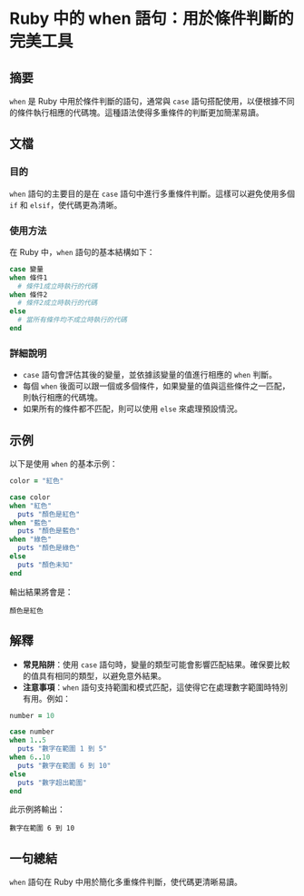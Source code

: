 <!--
Meta Description: # Ruby 中的 when 語句：用於條件判斷的完美工具 ## 摘要 `when` 是 Ruby 中用於條件判斷的語句，通常與 `case` 語句搭配使用，以便根據不同的條件執行相應的代碼塊。這種語法使得多重條件的判斷更加簡潔易讀。 ## 文檔 ### 目的 `when` 語句的主要目的是在 `c...
Meta Keywords: when, ruby, case, puts, else
-->

# Ruby 中的 when 語句：用於條件判斷的完美工具

## 摘要
`when` 是 Ruby 中用於條件判斷的語句，通常與 `case` 語句搭配使用，以便根據不同的條件執行相應的代碼塊。這種語法使得多重條件的判斷更加簡潔易讀。

## 文檔
### 目的
`when` 語句的主要目的是在 `case` 語句中進行多重條件判斷。這樣可以避免使用多個 `if` 和 `elsif`，使代碼更為清晰。

### 使用方法
在 Ruby 中，`when` 語句的基本結構如下：

```ruby
case 變量
when 條件1
  # 條件1成立時執行的代碼
when 條件2
  # 條件2成立時執行的代碼
else
  # 當所有條件均不成立時執行的代碼
end
```

### 詳細說明
- `case` 語句會評估其後的變量，並依據該變量的值進行相應的 `when` 判斷。
- 每個 `when` 後面可以跟一個或多個條件，如果變量的值與這些條件之一匹配，則執行相應的代碼塊。
- 如果所有的條件都不匹配，則可以使用 `else` 來處理預設情況。

## 示例
以下是使用 `when` 的基本示例：

```ruby
color = "紅色"

case color
when "紅色"
  puts "顏色是紅色"
when "藍色"
  puts "顏色是藍色"
when "綠色"
  puts "顏色是綠色"
else
  puts "顏色未知"
end
```

輸出結果將會是：
```
顏色是紅色
```

## 解釋
- **常見陷阱**：使用 `case` 語句時，變量的類型可能會影響匹配結果。確保要比較的值具有相同的類型，以避免意外結果。
- **注意事項**：`when` 語句支持範圍和模式匹配，這使得它在處理數字範圍時特別有用。例如：

```ruby
number = 10

case number
when 1..5
  puts "數字在範圍 1 到 5"
when 6..10
  puts "數字在範圍 6 到 10"
else
  puts "數字超出範圍"
end
```

此示例將輸出：
```
數字在範圍 6 到 10
```

## 一句總結
`when` 語句在 Ruby 中用於簡化多重條件判斷，使代碼更清晰易讀。